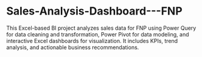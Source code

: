 # Sales-Analysis-Dashboard---FNP
This Excel-based BI project analyzes sales data for FNP using Power Query for data cleaning and transformation, Power Pivot for data modeling, and interactive Excel dashboards for visualization. It includes KPIs, trend analysis, and actionable business recommendations.
